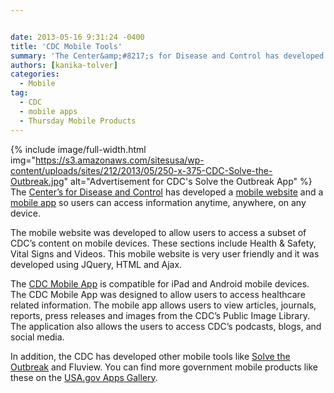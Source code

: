 ```yaml
---


date: 2013-05-16 9:31:24 -0400
title: 'CDC Mobile Tools'
summary: 'The Center&amp;#8217;s for Disease and Control has developed a&nbsp;mobile website and a mobile app so users can access information anytime, anywhere, on any device. The mobile website was developed to allow users to access a subset of CDC&rsquo;s content on mobile devices. These sections include Health'
authors: [kanika-tolver]
categories:
  - Mobile
tag:
  - CDC
  - mobile apps
  - Thursday Mobile Products
---
```


{% include image/full-width.html img="https://s3.amazonaws.com/sitesusa/wp-content/uploads/sites/212/2013/05/250-x-375-CDC-Solve-the-Outbreak.jpg" alt="Advertisement for CDC's Solve the Outbreak App" %}
The [Center&#8217;s for Disease and Control](http://www.cdc.gov/) has developed a [mobile website](http://m.cdc.gov/) and a [mobile app](http://apps.usa.gov/cdc-mobile-app.shtml) so users can access information anytime, anywhere, on any device.

The mobile website was developed to allow users to access a subset of CDC’s content on mobile devices. These sections include Health & Safety, Vital Signs and Videos. This mobile website is very user friendly and it was developed using JQuery, HTML and Ajax.

The [CDC Mobile App](http://apps.usa.gov/cdc-mobile-app.shtml) is compatible for iPad and Android mobile devices. The CDC Mobile App was designed to allow users to access healthcare related information. The mobile app allows users to view articles, journals, reports, press releases and images from the CDC’s Public Image Library. The application also allows the users to access CDC’s podcasts, blogs, and social media.

In addition, the CDC has developed other mobile tools like [Solve the Outbreak](https://www.WHATEVER/2013/06/18/cdcs-solve-the-outbreak-app-2/ "CDC’s Solve the Outbreak App") and Fluview. You can find more government mobile products like these on the [USA.gov Apps Gallery](http://apps.usa.gov/).